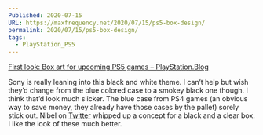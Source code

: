 ```yaml
---
Published: 2020-07-15
URL: https://maxfrequency.net/2020/07/15/ps5-box-design/
permalink: 2020/07/15/ps5-box-design/
tags:
  - PlayStation_PS5
---
```

[First look: Box art for upcoming PS5 games – PlayStation.Blog](https://blog.playstation.com/2020/07/09/first-look-box-art-for-upcoming-ps5-games/)

Sony is really leaning into this black and white theme. I can’t help but wish they’d change from the blue colored case to a smokey black one though. I think that’d look much slicker. The blue case from PS4 games (an obvious way to save money, they already have those cases by the pallet) sorely stick out. Nibel on [Twitter](https://twitter.com/Nibellion/status/1281274801043189768/photo/1) whipped up a concept for a black and a clear box. I like the look of these much better.
